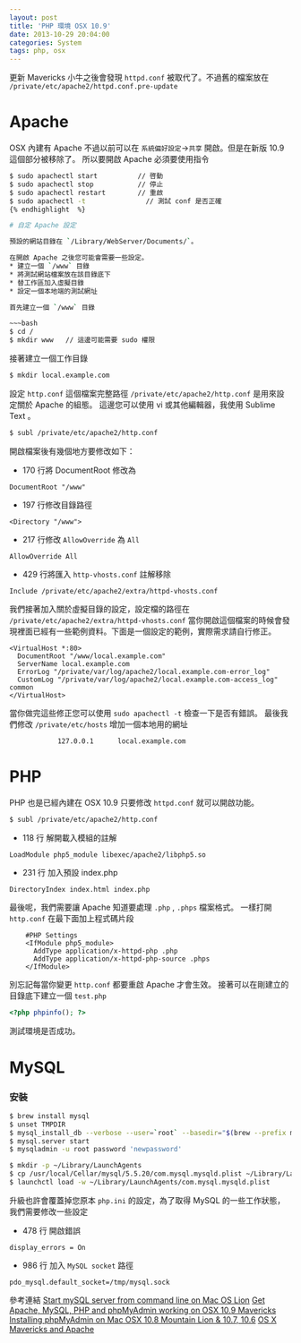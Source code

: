 ```yaml
---
layout: post
title: 'PHP 環境 OSX 10.9'
date: 2013-10-29 20:04:00
categories: System
tags: php, osx
---
```


更新 Mavericks 小牛之後會發現 `httpd.conf` 被取代了。不過舊的檔案放在 `/private/etc/apache2/httpd.conf.pre-update`

<!--more-->

# Apache

OSX 內建有 Apache 不過以前可以在 `系統偏好設定`->`共享` 開啟。但是在新版 10.9 這個部分被移除了。
所以要開啟 Apache 必須要使用指令

~~~bash
$ sudo apachectl start 			// 啓動
$ sudo apachectl stop  			// 停止
$ sudo apachectl restart 		// 重啟
$ sudo apachectl -t 			  // 測試 conf 是否正確
{% endhighlight  %}

# 自定 Apache 設定

預設的網站目錄在 `/Library/WebServer/Documents/`。

在開啟 Apache 之後您可能會需要一些設定。
* 建立一個 `/www` 目錄
* 將測試網站檔案放在該目錄底下
* 替工作區加入虛擬目錄
* 設定一個本地端的測試網址

首先建立一個 `/www` 目錄

~~~bash
$ cd /
$ mkdir www   // 這邊可能需要 sudo 權限
~~~

接著建立一個工作目錄

~~~bash
$ mkdir local.example.com
~~~

設定 `http.conf` 這個檔案完整路徑 `/private/etc/apache2/http.conf` 是用來設定關於 Apache 的組態。
這邊您可以使用 vi 或其他編輯器，我使用 Sublime Text 。

~~~bash
$ subl /private/etc/apache2/http.conf
~~~

開啟檔案後有幾個地方要修改如下：
* 170 行將 DocumentRoot 修改為

~~~apacheconf
DocumentRoot "/www"
~~~

* 197 行修改目錄路徑

~~~apacheconf
<Directory "/www">
~~~

* 217 行修改 `AllowOverride` 為 `All`

~~~apacheconf
AllowOverride All
~~~

* 429 行將匯入 `http-vhosts.conf` 註解移除

~~~apacheconf
Include /private/etc/apache2/extra/httpd-vhosts.conf
~~~

我們接著加入關於虛擬目錄的設定，設定檔的路徑在 `/private/etc/apache2/extra/httpd-vhosts.conf` 當你開啟這個檔案的時候會發現裡面已經有一些範例資料。下面是一個設定的範例，實際需求請自行修正。

~~~apacheconf
<VirtualHost *:80>
  DocumentRoot "/www/local.example.com"
  ServerName local.example.com
  ErrorLog "/private/var/log/apache2/local.example.com-error_log"
  CustomLog "/private/var/log/apache2/local.example.com-access_log" common
</VirtualHost>
~~~

當你做完這些修正您可以使用 `sudo apachectl -t` 檢查一下是否有錯誤。
最後我們修改 `/private/etc/hosts` 增加一個本地用的網址

				127.0.0.1      local.example.com

# PHP

PHP 也是已經內建在 OSX 10.9 只要修改 `httpd.conf` 就可以開啟功能。

~~~bash
$ subl /private/etc/apache2/http.conf
~~~

* 118 行 解開載入模組的註解

~~~apacheconf
LoadModule php5_module libexec/apache2/libphp5.so
~~~

* 231 行 加入預設 index.php

~~~apacheconf
DirectoryIndex index.html index.php
~~~

最後呢，我們需要讓 Apache 知道要處理 `.php` , `.phps` 檔案格式。
一樣打開 `http.conf` 在最下面加上程式碼片段

~~~apacheconf
    #PHP Settings
    <IfModule php5_module>
      AddType application/x-httpd-php .php
      AddType application/x-httpd-php-source .phps
    </IfModule>
~~~

別忘記每當你變更 `http.conf` 都要重啟 Apache 才會生效。
接著可以在剛建立的目錄底下建立一個 `test.php`

~~~php
<?php phpinfo(); ?>
~~~

測試環境是否成功。

# MySQL

### 安裝

~~~bash
$ brew install mysql
$ unset TMPDIR
$ mysql_install_db --verbose --user=`root` --basedir="$(brew --prefix mysql)"
$ mysql.server start
$ mysqladmin -u root password 'newpassword'

$ mkdir -p ~/Library/LaunchAgents
$ cp /usr/local/Cellar/mysql/5.5.20/com.mysql.mysqld.plist ~/Library/LaunchAgents/
$ launchctl load -w ~/Library/LaunchAgents/com.mysql.mysqld.plist
~~~

升級也許會覆蓋掉您原本 `php.ini` 的設定，為了取得 MySQL 的一些工作狀態，我們需要修改一些設定

* 478 行 開啟錯誤

~~~~~
display_errors = On
~~~~~

* 986 行 加入 `MySQL socket` 路徑

~~~~~
pdo_mysql.default_socket=/tmp/mysql.sock
~~~~~

參考連結
[Start mySQL server from command line on Mac OS Lion](http://stackoverflow.com/questions/7927854/start-mysql-server-from-command-line-on-mac-os-lion)
[Get Apache, MySQL, PHP and phpMyAdmin working on OSX 10.9 Mavericks](http://www.coolestguidesontheplanet.com/downtown/get-apache-mysql-php-and-phpmyadmin-working-osx-109-mavericks)
[Installing phpMyAdmin on Mac OSX 10.8 Mountain Lion & 10.7, 10.6](http://www.coolestguidesontheplanet.com/installing-phpmyadmin-on-mac-osx-10-7-lion/)
[OS X Mavericks and Apache](http://brianflove.com/2013/10/23/os-x-mavericks-and-apache/)
